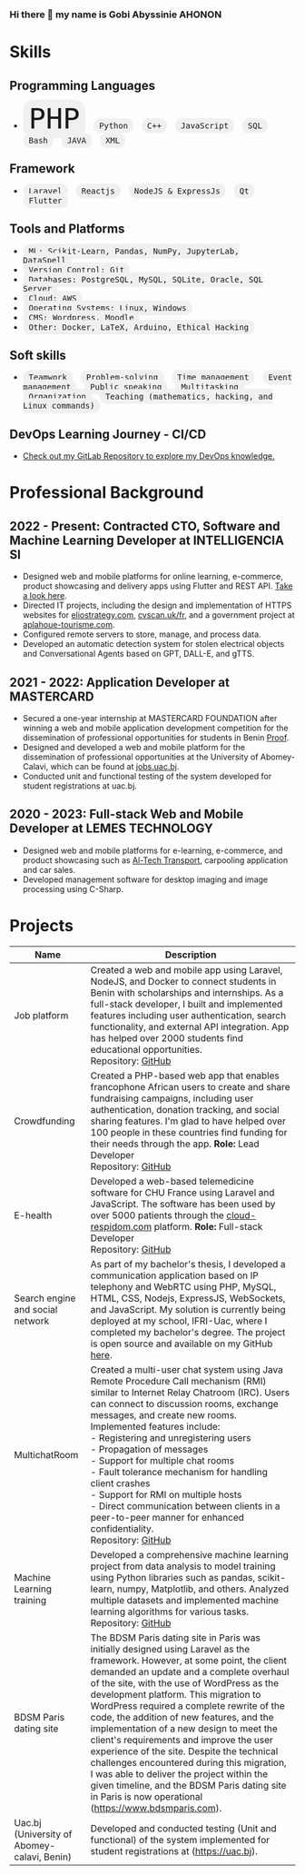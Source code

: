 ### Hi there 👋 my name is Gobi Abyssinie AHONON

<!--
**ahonongobi/ahonongobi** is a ✨ _special_ ✨ repository because its `README.md` (this file) appears on your GitHub profile.

Here are some ideas to get you started:

- 🔭 I’m currently working on ...
- 🌱 I’m currently learning ...
- 👯 I’m looking to collaborate on ...
- 🤔 I’m looking for help with ...
- 💬 Ask me about ...
- 📫 How to reach me: ...
- 😄 Pronouns: ...
- ⚡ Fun fact: ...
21/02/2022


- 🔭 I’m currently working on a pradobye project
- 🌱 I’m currently learning JAVA EE and  🤣
- 👯 I’m looking to collaborate with other
- 🥅 2023 Goals: Study and contribute to Opensource projects
- ⚡ Fun fact: I love to travel
  
## Connect with me

[<img align="left" alt="linked-in" src="https://img.shields.io/badge/linkedin-%230077B5.svg?&style=for-the-badge&logo=linkedin&logoColor=white" />](https://www.linkedin.com/in/gobi7)

[<img align="left" alt="medium" src="https://img.shields.io/badge/medium-%2312100E.svg?&style=for-the-badge&logo=medium&logoColor=white" />](https://56faisal.medium.com/)

[<img align="left" alt="stack-overflow" src="https://img.shields.io/badge/stack%20overflow-FE7A16?logo=stack-overflow&logoColor=white&style=for-the-badge" />](https://stackoverflow.com/users/5379437/)

[<img align="left" alt="stack-overflow" src="https://img.shields.io/badge/stack%20overflow-FE7A16?logo=stack-overflow&logoColor=white&style=for-the-badge" />](https://stackoverflow.com/users/5379437/)


[<img align="left" alt="twitter" src="https://img.shields.io/badge/twitter-%231DA1F2.svg?&style=for-the-badge&logo=twitter&logoColor=white" />](https://twitter.com/AhononGobi?t=maiXLeJ5IQN9crrm4Pz2WA&s=09)
<br>
<br>
## Expertise
<img align="left" alt="react" src="https://img.shields.io/badge/react%20-%2320232a.svg?&style=for-the-badge&logo=react&logoColor=%2361DAFB" />

<img align="left" alt="android" src="https://img.shields.io/badge/Android-3DDC84?logo=android&logoColor=white&style=for-the-badge" />
<img align="left" alt="php" src="https://camo.githubusercontent.com/b7e290d2aeff9829bba45e897265ceebd34b25f6f7efba4b08e1b23cfe0815e7/68747470733a2f2f696d672e736869656c64732e696f2f62616467652f7068702d2532333737374242342e7376673f7374796c653d666f722d7468652d6261646765266c6f676f3d706870266c6f676f436f6c6f723d7768697465" />

<img align="left" alt="javascript" src="https://camo.githubusercontent.com/aeddc848275a1ffce386dc81c04541654ca07b2c43bbb8ad251085c962672aea/68747470733a2f2f696d672e736869656c64732e696f2f62616467652f6a6176617363726970742d2532333332333333302e7376673f7374796c653d666f722d7468652d6261646765266c6f676f3d6a617661736372697074266c6f676f436f6c6f723d253233463744463145" />

<img align="left" alt="boostrap" src="https://camo.githubusercontent.com/b768ae6e4f89b74512e6de02a8367fd71465bc3d88ef1cf2f1622e2017c32bea/68747470733a2f2f696d672e736869656c64732e696f2f62616467652f626f6f7473747261702d2532333536334437432e7376673f7374796c653d666f722d7468652d6261646765266c6f676f3d626f6f747374726170266c6f676f436f6c6f723d7768697465" />

<img align="left" alt="laravel" src="https://camo.githubusercontent.com/85b8858163097e34c31ef8eeda533e1fa18be0ec8ce58f494b6b5cedc2f27196/68747470733a2f2f696d672e736869656c64732e696f2f62616467652f6c61726176656c2d2532334646324432302e7376673f7374796c653d666f722d7468652d6261646765266c6f676f3d6c61726176656c266c6f676f436f6c6f723d7768697465" />

<img align="left" alt="css3" src="https://camo.githubusercontent.com/e6b67b27998fca3bccf4c0ee479fc8f9de09d91f389cccfbe6cb1e29c10cfbd7/68747470733a2f2f696d672e736869656c64732e696f2f62616467652f637373332d2532333135373242362e7376673f7374796c653d666f722d7468652d6261646765266c6f676f3d63737333266c6f676f436f6c6f723d7768697465" /> <br>

<img align="left" alt="html5" src="https://camo.githubusercontent.com/49fbb99f92674cc6825349b154b65aaf4064aec465d61e8e1f9fb99da3d922a1/68747470733a2f2f696d672e736869656c64732e696f2f62616467652f68746d6c352d2532334533344632362e7376673f7374796c653d666f722d7468652d6261646765266c6f676f3d68746d6c35266c6f676f436f6c6f723d7768697465" />

<img align="left" alt="markdown" src="https://camo.githubusercontent.com/a44844ce4d3bf26f4685d5ae0e0fab359cdeca62ad71c675d3d89fd30f418665/68747470733a2f2f696d672e736869656c64732e696f2f62616467652f6d61726b646f776e2d2532333030303030302e7376673f7374796c653d666f722d7468652d6261646765266c6f676f3d6d61726b646f776e266c6f676f436f6c6f723d7768697465" />

<img align="left" alt="git" src="https://camo.githubusercontent.com/ec0d32e85caf4723d5182a75338c89f85a2c3679aed0c46c9ee9fd1c8dc2a316/68747470733a2f2f696d672e736869656c64732e696f2f62616467652f6769742d2532334630353033332e7376673f7374796c653d666f722d7468652d6261646765266c6f676f3d676974266c6f676f436f6c6f723d7768697465" />

<img align="left" alt="github" src="https://camo.githubusercontent.com/f6d50128cb007f85916b7a899da5d94f654dce35a37331c8d28573aef46f4274/68747470733a2f2f696d672e736869656c64732e696f2f62616467652f6769746875622d2532333132313031312e7376673f7374796c653d666f722d7468652d6261646765266c6f676f3d676974687562266c6f676f436f6c6f723d7768697465" />

<img align="left" alt="bitbucket" src="https://camo.githubusercontent.com/1f29e28e02cf4f0d6be0aeaa25fdf5971271ecfa668a0d6f10e2d2aad51197c2/68747470733a2f2f696d672e736869656c64732e696f2f62616467652f6269746275636b65742d2532333030343742332e7376673f7374796c653d666f722d7468652d6261646765266c6f676f3d6269746275636b6574266c6f676f436f6c6f723d7768697465" />

<img align="left" alt="linux" src="https://camo.githubusercontent.com/878e15b4f7576e844856dc60d855ba0587d3d2bc56211fbe69734ebccb13b068/68747470733a2f2f696d672e736869656c64732e696f2f62616467652f4c696e75782d4643433632343f7374796c653d666f722d7468652d6261646765266c6f676f3d6c696e7578266c6f676f436f6c6f723d626c61636b" />

<img align="left" alt="firebase" src="https://camo.githubusercontent.com/a65fcdf7030d79c00f4c3d8bab84de39107f5777fca4d12f0cb64440015183fe/68747470733a2f2f696d672e736869656c64732e696f2f62616467652f66697265626173652d2532333033394245352e7376673f7374796c653d666f722d7468652d6261646765266c6f676f3d6669726562617365" />

-->


# Skills

## Programming Languages
- <kbd style="border-radius: 20px; background-color: #f0f0f0; padding: 5px 10px; margin-right: 10px; font-size: 50px;">PHP</kbd> <kbd style="border-radius: 20px; background-color: #f0f0f0; padding: 5px 10px; margin-right: 10px; font-size: 14px;">Python</kbd> <kbd style="border-radius: 20px; background-color: #f0f0f0; padding: 5px 10px; margin-right: 10px; font-size: 14px;">C++</kbd> <kbd style="border-radius: 20px; background-color: #f0f0f0; padding: 5px 10px; margin-right: 10px; font-size: 14px;">JavaScript</kbd> <kbd style="border-radius: 20px; background-color: #f0f0f0; padding: 5px 10px; margin-right: 10px; font-size: 14px;">SQL</kbd> <kbd style="border-radius: 20px; background-color: #f0f0f0; padding: 5px 10px; margin-right: 10px; font-size: 14px;">Bash</kbd> <kbd style="border-radius: 20px; background-color: #f0f0f0; padding: 5px 10px; margin-right: 10px; font-size: 14px;">JAVA</kbd> <kbd style="border-radius: 20px; background-color: #f0f0f0; padding: 5px 10px; margin-right: 10px; font-size: 14px;">XML</kbd>

## Framework
- <kbd style="border-radius: 20px; background-color: #f0f0f0; padding: 5px 10px; margin-right: 10px; font-size: 14px;">Laravel</kbd> <kbd style="border-radius: 20px; background-color: #f0f0f0; padding: 5px 10px; margin-right: 10px; font-size: 14px;">Reactjs</kbd> <kbd style="border-radius: 20px; background-color: #f0f0f0; padding: 5px 10px; margin-right: 10px; font-size: 14px;">NodeJS & ExpressJs</kbd> <kbd style="border-radius: 20px; background-color: #f0f0f0; padding: 5px 10px; margin-right: 10px; font-size: 14px;">Qt</kbd> <kbd style="border-radius: 20px; background-color: #f0f0f0; padding: 5px 10px; margin-right: 10px; font-size: 14px;">Flutter</kbd>

## Tools and Platforms
- <kbd style="border-radius: 20px; background-color: #f0f0f0; padding: 5px 10px; margin-right: 10px; font-size: 14px;">ML: Scikit-Learn, Pandas, NumPy, JupyterLab, DataSpell</kbd>
- <kbd style="border-radius: 20px; background-color: #f0f0f0; padding: 5px 10px; margin-right: 10px; font-size: 14px;">Version Control: Git</kbd>
- <kbd style="border-radius: 20px; background-color: #f0f0f0; padding: 5px 10px; margin-right: 10px; font-size: 14px;">Databases: PostgreSQL, MySQL, SQLite, Oracle, SQL Server</kbd>
- <kbd style="border-radius: 20px; background-color: #f0f0f0; padding: 5px 10px; margin-right: 10px; font-size: 14px;">Cloud: AWS</kbd>
- <kbd style="border-radius: 20px; background-color: #f0f0f0; padding: 5px 10px; margin-right: 10px; font-size: 14px;">Operating Systems: Linux, Windows</kbd>
- <kbd style="border-radius: 20px; background-color: #f0f0f0; padding: 5px 10px; margin-right: 10px; font-size: 14px;">CMS: Wordpress, Moodle</kbd>
- <kbd style="border-radius: 20px; background-color: #f0f0f0; padding: 5px 10px; margin-right: 10px; font-size: 14px;">Other: Docker, LaTeX, Arduino, Ethical Hacking</kbd>

## Soft skills
- <kbd style="border-radius: 20px; background-color: #f0f0f0; padding: 5px 10px; margin-right: 10px; font-size: 14px;">Teamwork</kbd> <kbd style="border-radius: 20px; background-color: #f0f0f0; padding: 5px 10px; margin-right: 10px; font-size: 14px;">Problem-solving</kbd> <kbd style="border-radius: 20px; background-color: #f0f0f0; padding: 5px 10px; margin-right: 10px; font-size: 14px;">Time management</kbd> <kbd style="border-radius: 20px; background-color: #f0f0f0; padding: 5px 10px; margin-right: 10px; font-size: 14px;">Event management</kbd> <kbd style="border-radius: 20px; background-color: #f0f0f0; padding: 5px 10px; margin-right: 10px; font-size: 14px;">Public speaking</kbd> <kbd style="border-radius: 20px; background-color: #f0f0f0; padding: 5px 10px; margin-right: 10px; font-size: 14px;">Multitasking</kbd> <kbd style="border-radius: 20px; background-color: #f0f0f0; padding: 5px 10px; margin-right: 10px; font-size: 14px;">Organization</kbd> <kbd style="border-radius: 20px; background-color: #f0f0f0; padding: 5px 10px; margin-right: 10px; font-size: 14px;">Teaching (mathematics, hacking, and Linux commands)</kbd>

## DevOps Learning Journey - CI/CD
- [Check out my GitLab Repository to explore my DevOps knowledge.](https://gitlab.com/ahonongobi/contnious-integration)




<!--
## Programming Languages
- PHP, Python, C++, JavaScript, SQL, Bash, JAVA, XML

## Framework
- Laravel, Reactjs, NodeJS & ExpressJs, Qt, Flutter

## Tools and Platforms
- ML: Scikit-Learn, Pandas, NumPy, JupyterLab
- Version Control: Git
- Databases: PostgreSQL, MySQL, SQLite, Oracle, SQL Server
- Cloud: AWS
- Operating Systems: Linux, Windows
- CMS: Wordpress, Moodle
- Other: Docker, LaTeX, Arduino, Ethical Hacking

## Soft skills
- Teamwork, problem-solving, time management, event management, public speaking, multitasking, organization, teaching (mathematics, hacking, and Linux commands).

## DevOps Learning Journey - CI/CD
- [Check out my GitLab Repository to explore my DevOps knowledge.](https://gitlab.com/ahonongobi/contnious-integration)

  -->

# Professional Background

## 2022 - Present: Contracted CTO, Software and Machine Learning Developer at INTELLIGENCIA SI
- Designed web and mobile platforms for online learning, e-commerce, product showcasing and delivery apps using Flutter and REST API. [Take a look here](https://flipbookpdf.net/web/site/6420d4c9c52616eff9ced6cd6c982a9a283ef8c1202402.pdf.html).
- Directed IT projects, including the design and implementation of HTTPS websites for [eliostrategy.com](https://eliostrategy.com), [cvscan.uk/fr](https://cvscan.uk/fr), and a government project at [aplahoue-tourisme.com](https://aplahoue-tourisme.com).
- Configured remote servers to store, manage, and process data.
- Developed an automatic detection system for stolen electrical objects and Conversational Agents based on GPT, DALL-E, and gTTS.

## 2021 - 2022: Application Developer at MASTERCARD
- Secured a one-year internship at MASTERCARD FOUNDATION after winning a web and mobile application development competition for the dissemination of professional opportunities for students in Benin [Proof](https://drive.google.com/file/d/1P4fwFvUxUoyQWTJXjfoDmbXKkjqVYOg5/view?usp=sharing).
- Designed and developed a web and mobile platform for the dissemination of professional opportunities at the University of Abomey-Calavi, which can be found at [jobs.uac.bj](https://jobs.uac.bj).
- Conducted unit and functional testing of the system developed for student registrations at uac.bj.

## 2020 - 2023: Full-stack Web and Mobile Developer at LEMES TECHNOLOGY
- Designed web and mobile platforms for e-learning, e-commerce, and product showcasing such as [Al-Tech Transport](https://flipbookpdf.net/web/site/6420d4c9c52616eff9ced6cd6c982a9a283ef8c1202402.pdf.html), carpooling application and car sales.
- Developed management software for desktop imaging and image processing using C-Sharp.


# Projects

| Name          | Description                                                                                                                        |
|---------------|------------------------------------------------------------------------------------------------------------------------------------|
| Job platform  | Created a web and mobile app using Laravel, NodeJS, and Docker to connect students in Benin with scholarships and internships. As a full-stack developer, I built and implemented features including user authentication, search functionality, and external API integration. App has helped over 2000 students find educational opportunities. <br> Repository: [GitHub](https://github.com/ahonongobi/uac.jobs) |
| Crowdfunding | Created a PHP-based web app that enables francophone African users to create and share fundraising campaigns, including user authentication, donation tracking, and social sharing features. I'm glad to have helped over 100 people in these countries find funding for their needs through the app. **Role:** Lead Developer <br> Repository: [GitHub](https://github.com/ahonongobi/getfundact) |
| E-health      | Developed a web-based telemedicine software for CHU France using Laravel and JavaScript. The software has been used by over 5000 patients through the [cloud-respidom.com](https://cloud-respidom.com) platform. **Role:** Full-stack Developer <br> Repository: [GitHub](https://github.com/ahonongobi/administration-medecins) |   
| Search engine and social network | As part of my bachelor's thesis, I developed a communication application based on IP telephony and WebRTC using PHP, MySQL, HTML, CSS, Nodejs, ExpressJS, WebSockets, and JavaScript. My solution is currently being deployed at my school, IFRI-Uac, where I completed my bachelor's degree. The project is open source and available on my GitHub [here](https://github.com/ahonongobi/thesis). |
| MultichatRoom | Created a multi-user chat system using Java Remote Procedure Call mechanism (RMI) similar to Internet Relay Chatroom (IRC). Users can connect to discussion rooms, exchange messages, and create new rooms. Implemented features include: <br> - Registering and unregistering users <br> - Propagation of messages <br> - Support for multiple chat rooms <br> - Fault tolerance mechanism for handling client crashes <br> - Support for RMI on multiple hosts <br> - Direct communication between clients in a peer-to-peer manner for enhanced confidentiality. <br> Repository: [GitHub](https://github.com/ahonongobi/Operatings_systeme_1) |
| Machine Learning training | Developed a comprehensive machine learning project from data analysis to model training using Python libraries such as pandas, scikit-learn, numpy, Matplotlib, and others. Analyzed multiple datasets and implemented machine learning algorithms for various tasks. <br> Repository: [GitHub](https://github.com/ahonongobi/Machine-Learning-training-gobi) |
|BDSM Paris dating site | The BDSM Paris dating site in Paris was initially designed using Laravel as the framework. However, at some point, the client demanded an update and a complete overhaul of the site, with the use of WordPress as the development platform. This migration to WordPress required a complete rewrite of the code, the addition of new features, and the implementation of a new design to meet the client's requirements and improve the user experience of the site. Despite the technical challenges encountered during this migration, I was able to deliver the project within the given timeline, and the BDSM Paris dating site in Paris is now operational (https://www.bdsmparis.com). |
| Uac.bj (University of Abomey-calavi, Benin) | Developed and conducted testing (Unit and functional) of the system implemented for student registrations at (https://uac.bj). |










